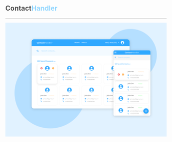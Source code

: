 ## <span style="color:#4F4F4F">Contact</span><span style="color: #93D7FF">Handler </span>

---

<a href="https://handler-contact.herokuapp.com/"><img src="client/preview/contact-handler-show.png" alt="contact handler showcase"/></a>
